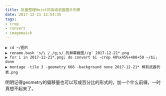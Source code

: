 ```yaml
---
title: 批量整理Heist的高级武器图片列表
date: 2017-12-21 12:54:35
tags:
- crop
- convert
- imagemaick
---
```

```
▶ cd ~/图片
▶ rename.bash 's/\ /_/g;s/_的屏幕截图//g' 2017-12-21*.png
▶ for i in 2017-12-21*.png; do convert $i -crop 40%x45%+480+50 ~/$i; done
▶ montage -tile 3 -geometry 666 -background none 2017-12-21* 稀有武器列表.png
```
明明记得geometry的偏移量也可以写成百分比的形式的，加一个什么前缀，一时真想不起来了。

